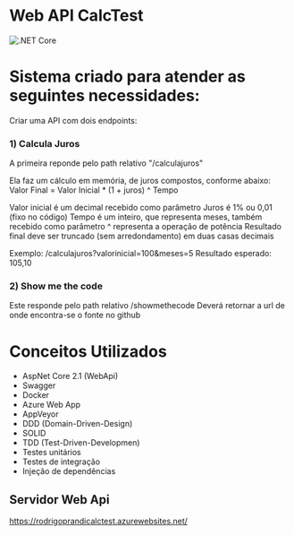 # Web API CalcTest
![.NET Core](https://github.com/RodrigoPrandi/CalcTest/workflows/.NET%20Core/badge.svg?branch=master)

# Sistema criado para atender as seguintes necessidades:

Criar uma API com dois endpoints:

###  1) Calcula Juros
A primeira reponde pelo path relativo "/calculajuros"

Ela faz um cálculo em memória, de juros compostos, conforme abaixo:
Valor Final = Valor Inicial * (1 + juros) ^ Tempo

Valor inicial é um decimal recebido como parâmetro
Juros é 1% ou 0,01 (fixo no código)
Tempo é um inteiro, que representa meses, também recebido como parâmetro
^ representa a operação de potência
Resultado final deve ser truncado (sem arredondamento) em duas casas decimais

Exemplo: /calculajuros?valorinicial=100&meses=5
Resultado esperado: 105,10

### 2) Show me the code
Este responde pelo path relativo /showmethecode
Deverá retornar a url de onde encontra-se o fonte no github


# Conceitos Utilizados

* AspNet Core 2.1 (WebApi)
* Swagger
* Docker
* Azure Web App
* AppVeyor
* DDD (Domain-Driven-Design)
* SOLID
* TDD (Test-Driven-Developmen)
* Testes unitários
* Testes de integração
* Injeção de dependências

## Servidor Web Api

https://rodrigoprandicalctest.azurewebsites.net/
